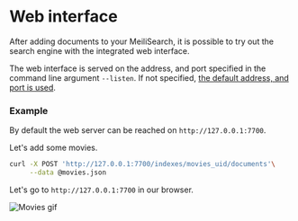 # Web interface

After adding documents to your MeiliSearch, it is possible to try out the search engine with the integrated web interface.

The web interface is served on the address, and port specified in the command line argument `--listen`. If not specified, [the default address, and port is used](/guides/advanced_guides/installation.md#environment-variables-and-flags).

### Example

By default the web server can be reached on `http://127.0.0.1:7700`.

Let's add some movies.

```bash
curl -X POST 'http://127.0.0.1:7700/indexes/movies_uid/documents'\
     --data @movies.json
```

Let's go to `http://127.0.0.1:7700` in our browser.

![Movies gif](/movies_web_2.gif)
